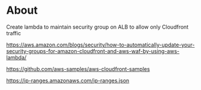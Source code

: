 # About
Create lambda to maintain security group on ALB to allow only Cloudfront traffic

https://aws.amazon.com/blogs/security/how-to-automatically-update-your-security-groups-for-amazon-cloudfront-and-aws-waf-by-using-aws-lambda/

https://github.com/aws-samples/aws-cloudfront-samples

https://ip-ranges.amazonaws.com/ip-ranges.json